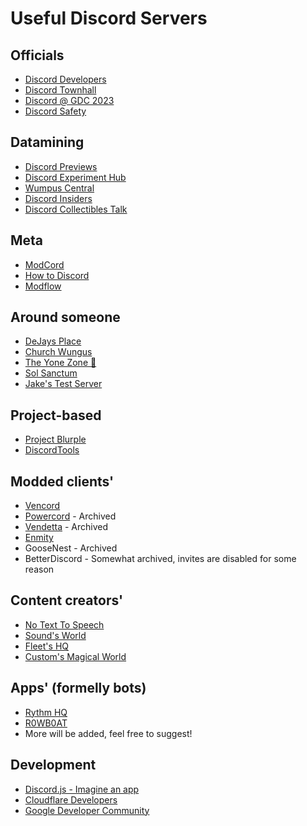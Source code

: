 # Useful Discord Servers

## Officials
- [Discord Developers](https://discord.gg/discord-developers)
- [Discord Townhall](https://discord.gg/discord-townhall)
- [Discord @ GDC 2023](https://discord.gg/gdc2023)
- [Discord Safety](https://discord.gg/safety)

## Datamining
- [Discord Previews](https://discord.gg/discord-603970300668805120)
- [Discord Experiment Hub](https://discord.gg/experiments)
- [Wumpus Central](https://discord.gg/wumpus-central-1087801778365546556)
- [Discord Insiders](https://discord.gg/cGvgpGTdDU)
- [Discord Collectibles Talk](https://discord.gg/4wdfSmYRtF)

## Meta
- [ModCord](https://discord.gg/modcord-992393911576313886)
- [How to Discord](https://discord.gg/how-to-discord-881519316506402887)
- [Modflow](https://discord.gg/fsD8DG4wu5)

## Around someone
- [DeJays Place](https://discord.gg/SpPPMue6yq)
- [Church Wungus](https://discord.gg/GRZYceptCu)
- [The Yone Zone 🥴](https://discord.gg/yoni)
- [Sol Sanctum](https://discord.gg/ian)
- [Jake's Test Server](https://discord.gg/jake)

## Project-based
- [Project Blurple](https://discord.gg/blurple)
- [DiscordTools](https://discord.gg/M964fPAcFh)

## Modded clients'
- [Vencord](https://discord.gg/vencord)
- [Powercord](https://discord.gg/powercord) - Archived
- [Vendetta](https://discord.gg/vendetta-1015931589865246730) - Archived
- [Enmity](https://discord.gg/enmity)
- GooseNest - Archived
- BetterDiscord - Somewhat archived, invites are disabled for some reason

## Content creators'
- [No Text To Speech](https://discord.gg/ntts)
- [Sound's World](https://discord.com/invite/sound)
- [Fleet's HQ](https://discord.com/invite/77BJxVPwsf)
- [Custom's Magical World](https://discord.com/invite/k8cb7hp)

## Apps' (formelly bots)
- [Rythm HQ](https://discord.gg/rythm)
- [R0WB0AT](https://discord.gg/b1nzy)
- More will be added, feel free to suggest!

## Development
- [Discord.js - Imagine an app](https://discord.gg/djs)
- [Cloudflare Developers](https://discord.gg/cloudflaredev)
- [Google Developer Community](https://discord.gg/google-dev-community)

<!-- Credits goes to: https://github.com/FoUnDeRR/datamining-hub  -->